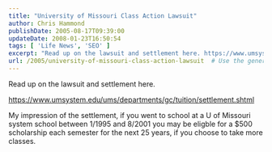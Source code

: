 ```yaml
---
title: "University of Missouri Class Action Lawsuit"
author: Chris Hammond
publishDate: 2005-08-17T09:39:00
updateDate: 2008-01-23T16:50:54
tags: [ 'Life News', 'SEO' ]
excerpt: "Read up on the lawsuit and settlement here. https://www.umsystem.edu/ums/departments/gc/tuition/settlement.shtml My impression of the settlement, if you went to school at a U of Missouri system school between 1/1995 and 8/2001 you may be eligble for a $500 scholarship each semester for the next 25 years, if you choose to take more..."
url: /2005/university-of-missouri-class-action-lawsuit  # Use the generated URL with year
---
```

<P>Read up on the lawsuit and settlement here.</P> <P><A href="https://www.umsystem.edu/ums/departments/gc/tuition/settlement.shtml">https://www.umsystem.edu/ums/departments/gc/tuition/settlement.shtml</A></P> <P>My impression of the settlement, if you went to school at a U of Missouri system school between 1/1995 and 8/2001 you may be eligble for a $500 scholarship each semester for the next 25 years, if you choose to take more classes.</P>
